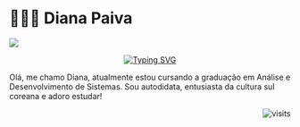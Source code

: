 # 👩🏻‍💻 Diana Paiva

<div>
    <a 
        href="https://www.linkedin.com/in/diaanapaiva" 
        target="_blank"
    >
        <img 
            loading="lazy" 
            src="https://img.shields.io/badge/-LinkedIn-%230077B5?style=for-the-badge&logo=linkedin&logoColor=white" 
            target="_blank"
        >
    </a>
</div>

<p align="center"><a href="https://git.io/typing-svg"><img src="https://readme-typing-svg.herokuapp.com?font=Fira+Code&pause=1000&width=435&lines=Bem+vindo+ao+meu+perfil!" alt="Typing SVG" /></a>

Olá, me chamo Diana, atualmente estou cursando a graduação em Análise e Desenvolvimento de Sistemas.
Sou autodidata, entusiasta da cultura sul coreana e adoro estudar!

<p align="right"><img src="https://visit-counter.vercel.app/counter.png?page=https%3A%2F%2Fgithub.com%2Fdiaanapaiva&s=30&c=149ff5&bg=00000000&no=3&ff=electrolize&tb=&ta=" alt="visits">
